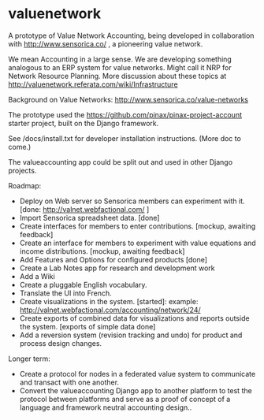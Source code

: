 valuenetwork
=====================

A prototype of Value Network Accounting, being developed in collaboration with http://www.sensorica.co/ , a pioneering value network.

We mean Accounting in a large sense.  We are developing something analogous to an ERP system for value networks.  Might call it NRP for Network Resource Planning. 
More discussion about these topics at http://valuenetwork.referata.com/wiki/Infrastructure

Background on Value Networks: http://www.sensorica.co/value-networks

The prototype used the https://github.com/pinax/pinax-project-account starter project, built on the Django framework.

See /docs/install.txt for developer installation instructions. (More doc to come.)

The valueaccounting app could be split out and used in other Django projects.

Roadmap:

* Deploy on Web server so Sensorica members can experiment with it. 
[done: http://valnet.webfactional.com/ ]
* Import Sensorica spreadsheet data. [done]
* Create interfaces for members to enter contributions. [mockup, awaiting feedback]
* Create an interface for members to experiment with value equations and income distributions. [mockup, awaiting feedback]
* Add Features and Options for configured products [done]
* Create a Lab Notes app for research and development work
* Add a Wiki
* Create a pluggable English vocabulary.
* Translate the UI into French.
* Create visualizations in the system. [started]:
   example: http://valnet.webfactional.com/accounting/network/24/
* Create exports of combined data for visualizations and reports outside the system.
    [exports of simple data done]
* Add a reversion system (revision tracking and undo) for product and process design changes.

Longer term:
* Create a protocol for nodes in a federated value system to communicate and transact with one another.
* Convert the valueaccounting Django app to another platform to test the protocol between platforms and serve as a proof of concept of a language and framework neutral accounting design..

